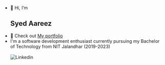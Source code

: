 - 👋 Hi, I’m <h2>Syed Aareez</h2>
- 👀 Check out <a href="#" onclick='window.open("http://www.foracure.org.au](https://syedaareez.vercel.app/)");return false;'>My portfolio</a>
- I'm a software development enthusiast currently pursuing my Bachelor of Technology from NIT Jalandhar (2019-2023)<br></br>
<a href="https://www.linkedin.com/in/syed-aareez-63414b197/" style="text-decoration:none;"><img src="https://img.shields.io/badge/LinkedIn-blue?style=for-the-badge&logo=linkedin&logoColor=white" alt="Linkedin"/></a>

<!---
syedaareez/syedaareez is a ✨ special ✨ repository because its `README.md` (this file) appears on your GitHub profile.
You can click the Preview link to take a look at your changes.
--->
